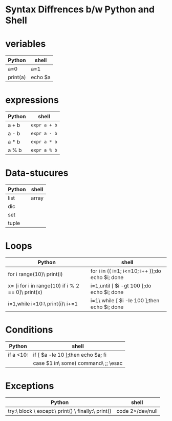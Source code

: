 # Syntax Diffrences b/w Python and Shell
# veriables
| Python | shell |
| --- | --- |
|a=0|a=1|
|print(a)|echo $a|
# expressions
| Python | shell |
| --- | --- |
|a + b|`expr a + b`|
|a - b|`expr a - b`|
|a * b|`expr a * b`|
|a % b|`expr a % b`|
# Data-stucures
| Python | shell |
| --- | --- |
|list|array|
|dic|
|set|
|tuple|
# Loops
| Python | shell |
| --- | --- |
|for i range(10)\ print(i)| for i in (( i=1; i<=10; i++ ));do echo $i; done|
|x= [i for i in range(10) if i % 2 == 0]\ print(x)|i=1,until [ $i -gt 100 ];do echo $i; done|
|i=1,while i<10:\ print(i)\ i+=1|i=1\ while [ $i -le 100 ];then echo $i; done|
# Conditions
| Python | shell |
| --- | --- |
|if a <10:| if [ $a -le 10 ];then echo $a; fi |
||case $1 in\ some) command\ ;; \esac|
# Exceptions 
| Python | shell |
| --- | --- |
|try:\ block \ except:\ print() \ finally:\ print()|code 2>/dev/null|
